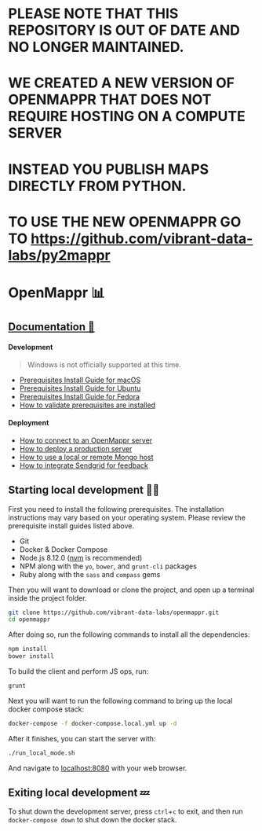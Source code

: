 # PLEASE NOTE THAT THIS REPOSITORY IS OUT OF DATE AND NO LONGER MAINTAINED.
# WE CREATED A NEW VERSION OF OPENMAPPR THAT DOES NOT REQUIRE HOSTING ON A COMPUTE SERVER
# INSTEAD YOU PUBLISH MAPS DIRECTLY FROM PYTHON. 
# TO USE THE NEW OPENMAPPR GO TO https://github.com/vibrant-data-labs/py2mappr 


# OpenMappr 📊
## [Documentation 📄](https://github.com/vibrant-data-labs/openmappr/wiki)
#### Development
> Windows is not officially supported at this time.

* [Prerequisites Install Guide for macOS](https://github.com/vibrant-data-labs/openmappr/wiki/Prerequisites-Install-Guide-for-macOS)
* [Prerequisites Install Guide for Ubuntu](https://github.com/vibrant-data-labs/openmappr/wiki/Prerequisites-Install-Guide-for-Ubuntu)
* [Prerequisites Install Guide for Fedora](https://github.com/vibrant-data-labs/openmappr/wiki/Prerequisites-Install-Guide-for-Fedora)
* [How to validate prerequisites are installed](https://github.com/vibrant-data-labs/openmappr/wiki/How-to-validate-prerequisites-are-installed)

#### Deployment
* [How to connect to an OpenMappr server](https://github.com/vibrant-data-labs/openmappr/wiki/How-to-connect-to-an-Openmappr-server)
* [How to deploy a production server](https://github.com/vibrant-data-labs/openmappr/wiki/How-to-deploy-a-production-server)
* [How to use a local or remote Mongo host](https://github.com/vibrant-data-labs/openmappr/wiki/How-to-use-a-local-or-remote-Mongo-host)
* [How to integrate Sendgrid for feedback](https://github.com/vibrant-data-labs/openmappr/wiki/How-to-integrate-Sendgrid-for-feedback)

## Starting local development 👨‍💻
First you need to install the following prerequisites.  The installation instructions may vary based on your operating system.  Please review the prerequisite install guides listed above.
* Git
* Docker & Docker Compose
* Node.js 8.12.0 ([nvm](https://github.com/nvm-sh/nvm) is recommended)
* NPM along with the `yo`, `bower`, and `grunt-cli` packages
* Ruby along with the `sass` and `compass` gems


Then you will want to download or clone the project, and open up a terminal inside the project folder.
```bash
git clone https://github.com/vibrant-data-labs/openmappr.git
cd openmappr
```
After doing so, run the following commands to install all the dependencies:
```bash
npm install
bower install
```
To build the client and perform JS ops, run:
```bash
grunt
``` 
Next you will want to run the following command to bring up the local docker compose stack:
```bash
docker-compose -f docker-compose.local.yml up -d
```
After it finishes, you can start the server with:
```bash
./run_local_mode.sh
```
And navigate to [localhost:8080](http://localhost:8080) with your web browser.

## Exiting local development 💤
To shut down the development server, press `ctrl`+`c` to exit, and then run `docker-compose down` to shut down the docker stack.
